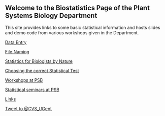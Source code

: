## Welcome to the Biostatistics Page of the Plant Systems Biology Department

This site provides links to some basic statistical information and hosts slides and demo code from various workshops given in the Department.

[Data Entry](data_entry.md)

[File Naming](FileNaming.md)

[Statistics for Biologists by Nature](NaturePapers.md)

[Choosing the correct Statistical Test](StatTest.md)

[Workshops at PSB](workshops.md)

[Statistical seminars at PSB](seminars.md)

[Links](links.md)


<a href="https://twitter.com/intent/tweet?screen_name=CVS_UGent&ref_src=twsrc%5Etfw" class="twitter-mention-button" data-show-count="false">Tweet to @CVS_UGent</a>

